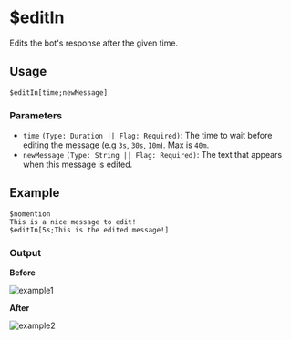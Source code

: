 # $editIn
Edits the bot's response after the given time.

## Usage
```
$editIn[time;newMessage]
```

### Parameters
- `time` `(Type: Duration || Flag: Required)`: The time to wait before editing the message (e.g `3s`, `30s`, `10m`). Max is `40m`.
- `newMessage` `(Type: String || Flag: Required)`: The text that appears when this message is edited.

## Example
```
$nomention
This is a nice message to edit!
$editIn[5s;This is the edited message!]
```

### Output
**Before**

![example1](https://user-images.githubusercontent.com/69215413/123013307-fccdda80-d391-11eb-91c2-9406b8fe48da.png)

**After**

![example2](https://user-images.githubusercontent.com/69215413/123013297-f7709000-d391-11eb-9b00-55cf1387b498.png)
